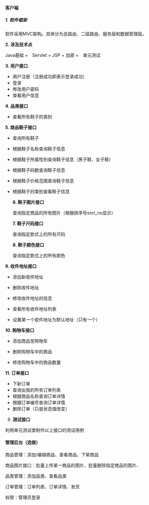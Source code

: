 #### 客户端

##### 1. 软件框架

软件采用MVC架构。具体分为总路由、二级路由、服务层和数据管理层。

**2. 涉及技术点** 

Java基础 +　Servlet + JSP + 加密 +　单元测试

**3. 用户接口**

- 用户注册（注册成功即表示登录成功）
- 登录
- 修改用户密码
- 查看用户信息

**4. 品类接口**

- 查看所有鞋子的类别

**5. 商品鞋子接口**

- 查询所有鞋子

- 根据鞋子名称查询鞋子信息

- 根据鞋子所属性别查询鞋子信息（男子鞋、女子鞋）

- 根据鞋子码数查询鞋子信息

- 根据鞋子价格范围查询鞋子信息

- 根据鞋子的类别查看鞋子信息



  **6. 鞋子图片接口**

  查询指定商品的所有图片（根据排序号sort_no显示）

  **7. 鞋子尺码接口**

  查询指定款式上的所有尺码

  **8. 鞋子颜色接口**

  查询指定款式上的所有颜色


**9. 收件地址接口**

- 添加新收件地址

- 删除收件地址

- 修改收件地址的信息
- 查看所有收件地址列表
-  设置某一个收件地址为默认地址（只有一个）

**10. 购物车接口**

- 添加商品至购物车  

- 删除购物车中的商品

- 修改购物车中的商品数量

**11. 订单接口**

- 下新订单
- 查询出我的所有订单列表
- 根据商品名称查询订单详情
- 根据订单编号查询订单详情
- 删除订单（只是状态值改变）

9. **测试接口**

利用单元测试类制作以上接口的测试用例



#### 管理后台（选做）

商品管理：添加/编辑商品、查看商品、下架商品

商品图片接口：批量上传某一商品的图片、批量删除指定商品的图片、

品类管理：添加品类、查看品类

订单管理：订单列表、订单详情、发货

权限：管理员登录

